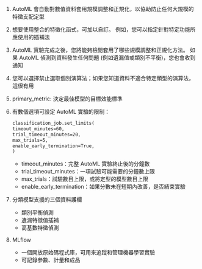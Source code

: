 1. AutoML 會自動對數值資料套用規模調整和正規化，以協助防止任何大規模的特徵支配定型
2. 想要使用整合的特徵化函式，可加以自訂。 例如，您可以指定針對特定功能所應使用的插補法
3. AutoML 實驗完成之後，您將能夠檢閱套用了哪些規模調整和正規化方法。 如果 AutoML 偵測到資料發生任何問題 (例如遺漏值或類別不平衡)，您也會收到通知
4. 您可以選擇禁止選取個別演算法；如果您知道資料不適合特定類型的演算法，這很有用
5. primary_metric: 決定最佳模型的目標效能標準
6. 有數個選項可設定 AutoML 實驗的限制：
    
    ```markdown
    classification_job.set_limits(
    timeout_minutes=60,
    trial_timeout_minutes=20,
    max_trials=5,
    enable_early_termination=True,
    )
    ```
    
    - timeout_minutes：完整 AutoML 實驗終止後的分鐘數
    - trial_timeout_minutes：一項試驗可能需要的分鐘數上限
    - max_trials：試驗數目上限，或將定型的模型數目上限
    - enable_early_termination：如果分數未在短期內改善，是否結束實驗
7. 分類模型支援的三個資料護欄
    - 類別平衡偵測
    - 遺漏特徵值插補
    - 高基數特徵偵測
8. MLflow
    - 一個開放原始碼程式庫，可用來追蹤和管理機器學習實驗
    - 可記錄參數、計量和成品
